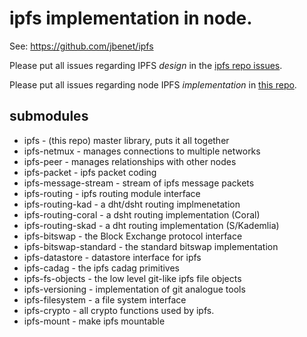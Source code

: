 # ipfs implementation in node.

See: https://github.com/jbenet/ipfs

Please put all issues regarding IPFS _design_ in the
[ipfs repo issues](https://github.com/jbenet/ipfs/issues).

Please put all issues regarding node IPFS _implementation_ in [this repo](https://github.com/jbenet/node-ipfs/issues).

## submodules


- ipfs - (this repo) master library, puts it all together
- ipfs-netmux - manages connections to multiple networks
- ipfs-peer - manages relationships with other nodes
- ipfs-packet - ipfs packet coding
- ipfs-message-stream - stream of ipfs message packets
- ipfs-routing - ipfs routing module interface
- ipfs-routing-kad - a dht/dsht routing implmenetation
- ipfs-routing-coral - a dsht routing implementation (Coral)
- ipfs-routing-skad - a dht routing implementation (S/Kademlia)
- ipfs-bitswap - the Block Exchange protocol interface
- ipfs-bitswap-standard - the standard bitswap implementation
- ipfs-datastore - datastore interface for ipfs
- ipfs-cadag - the ipfs cadag primitives
- ipfs-fs-objects - the low level git-like ipfs file objects
- ipfs-versioning - implementation of git analogue tools
- ipfs-filesystem - a file system interface
- ipfs-crypto - all crypto functions used by ipfs.
- ipfs-mount - make ipfs mountable

